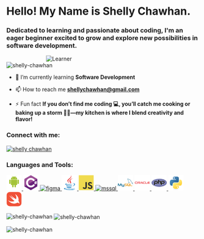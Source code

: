 

<h1>Hello! My Name is Shelly Chawhan.</h1>

<h3 align="left">Dedicated to learning and passionate about coding, I'm an eager beginner excited to grow and explore new possibilities in software development.</h3>
<img align="right" alt="Learner" width="400" src="https://as1.ftcdn.net/v2/jpg/05/55/91/24/1000_F_555912466_RiqQv8mv5xChGgYUJmiWfXJQig5exXMx.jpg"> 


<p align="left"> <img src="https://komarev.com/ghpvc/?username=shelly-chawhan&label=Profile%20views&color=0e75b6&style=flat" alt="shelly-chawhan" /> </p>

- 🌱 I’m currently learning **Software Development**

- 📫 How to reach me **shellychawhan@gmail.com**

- ⚡ Fun fact **If you don’t find me coding 💻, you’ll catch me cooking or baking up a storm 🍳🥐—my kitchen is where I blend creativity and flavor!**

<h3 align="left">Connect with me:</h3>
<p align="left">
<a href="https://linkedin.com/in/shelly chawhan" target="blank"><img align="center" src="https://raw.githubusercontent.com/rahuldkjain/github-profile-readme-generator/master/src/images/icons/Social/linked-in-alt.svg" alt="shelly chawhan" height="30" width="40" /></a>
</p>

<h3 align="left">Languages and Tools:</h3>
<p align="left"> <a href="https://developer.android.com" target="_blank" rel="noreferrer"> <img src="https://raw.githubusercontent.com/devicons/devicon/master/icons/android/android-original-wordmark.svg" alt="android" width="40" height="40"/> </a> <a href="https://www.w3schools.com/cs/" target="_blank" rel="noreferrer"> <img src="https://raw.githubusercontent.com/devicons/devicon/master/icons/csharp/csharp-original.svg" alt="csharp" width="40" height="40"/> </a> <a href="https://www.figma.com/" target="_blank" rel="noreferrer"> <img src="https://www.vectorlogo.zone/logos/figma/figma-icon.svg" alt="figma" width="40" height="40"/> </a> <a href="https://www.java.com" target="_blank" rel="noreferrer"> <img src="https://raw.githubusercontent.com/devicons/devicon/master/icons/java/java-original.svg" alt="java" width="40" height="40"/> </a> <a href="https://developer.mozilla.org/en-US/docs/Web/JavaScript" target="_blank" rel="noreferrer"> <img src="https://raw.githubusercontent.com/devicons/devicon/master/icons/javascript/javascript-original.svg" alt="javascript" width="40" height="40"/> </a> <a href="https://www.microsoft.com/en-us/sql-server" target="_blank" rel="noreferrer"> <img src="https://www.svgrepo.com/show/303229/microsoft-sql-server-logo.svg" alt="mssql" width="40" height="40"/> </a> <a href="https://www.mysql.com/" target="_blank" rel="noreferrer"> <img src="https://raw.githubusercontent.com/devicons/devicon/master/icons/mysql/mysql-original-wordmark.svg" alt="mysql" width="40" height="40"/> </a> <a href="https://www.oracle.com/" target="_blank" rel="noreferrer"> <img src="https://raw.githubusercontent.com/devicons/devicon/master/icons/oracle/oracle-original.svg" alt="oracle" width="40" height="40"/> </a> <a href="https://www.php.net" target="_blank" rel="noreferrer"> <img src="https://raw.githubusercontent.com/devicons/devicon/master/icons/php/php-original.svg" alt="php" width="40" height="40"/> </a> <a href="https://www.python.org" target="_blank" rel="noreferrer"> <img src="https://raw.githubusercontent.com/devicons/devicon/master/icons/python/python-original.svg" alt="python" width="40" height="40"/> </a> <a href="https://developer.apple.com/swift/" target="_blank" rel="noreferrer"> <img src="https://raw.githubusercontent.com/devicons/devicon/master/icons/swift/swift-original.svg" alt="swift" width="40" height="40"/> </a> </p>

<p><img align="left" src="https://github-readme-stats.vercel.app/api/top-langs?username=shelly-chawhan&show_icons=true&locale=en&layout=compact" alt="shelly-chawhan" /></p>

<p>&nbsp;<img align="center" src="https://github-readme-stats.vercel.app/api?username=shelly-chawhan&show_icons=true&locale=en" alt="shelly-chawhan" /></p>

<p><img align="center" src="https://github-readme-streak-stats.herokuapp.com/?user=shelly-chawhan&" alt="shelly-chawhan" /></p>

